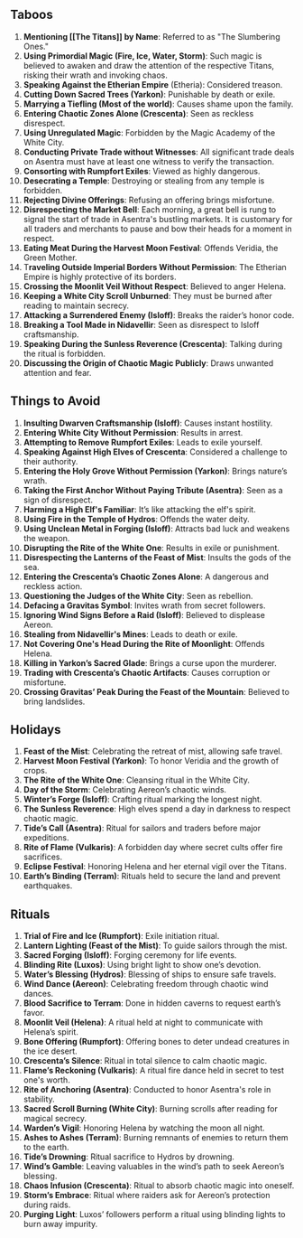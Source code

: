 
## Taboos

1. **Mentioning [[The Titans]] by Name**: Referred to as "The Slumbering Ones."
2. **Using Primordial Magic (Fire, Ice, Water, Storm)**: Such magic is believed to awaken and draw the attention of the respective Titans, risking their wrath and invoking chaos.
3. **Speaking Against the Etherian Empire** (Etheria): Considered treason.
4. **Cutting Down Sacred Trees (Yarkon)**: Punishable by death or exile.
5. **Marrying a Tiefling (Most of the world)**: Causes shame upon the family.
6. **Entering Chaotic Zones Alone (Crescenta)**: Seen as reckless disrespect.
7. **Using Unregulated Magic**: Forbidden by the Magic Academy of the White City.
8. **Conducting Private Trade without Witnesses**: All significant trade deals on Asentra must have at least one witness to verify the transaction.
9. **Consorting with Rumpfort Exiles**: Viewed as highly dangerous.
10. **Desecrating a Temple**: Destroying or stealing from any temple is forbidden.
11. **Rejecting Divine Offerings**: Refusing an offering brings misfortune.
12. **Disrespecting the Market Bell**: Each morning, a great bell is rung to signal the start of trade in Asentra's bustling markets. It is customary for all traders and merchants to pause and bow their heads for a moment in respect.
13. **Eating Meat During the Harvest Moon Festival**: Offends Veridia, the Green Mother.
14. T**raveling Outside Imperial Borders Without Permission**: The Etherian Empire is highly protective of its borders.
15. **Crossing the Moonlit Veil Without Respect**: Believed to anger Helena.
16. **Keeping a White City Scroll Unburned**: They must be burned after reading to maintain secrecy.
17. **Attacking a Surrendered Enemy (Isloff)**: Breaks the raider’s honor code.
18. **Breaking a Tool Made in Nidavellir**: Seen as disrespect to Isloff craftsmanship.
19. **Speaking During the Sunless Reverence (Crescenta)**: Talking during the ritual is forbidden.
20. **Discussing the Origin of Chaotic Magic Publicly**: Draws unwanted attention and fear.

## Things to Avoid

1. **Insulting Dwarven Craftsmanship (Isloff)**: Causes instant hostility.
2. **Entering White City Without Permission**: Results in arrest.
3. **Attempting to Remove Rumpfort Exiles**: Leads to exile yourself.
4. **Speaking Against High Elves of Crescenta**: Considered a challenge to their authority.
5. **Entering the Holy Grove Without Permission (Yarkon)**: Brings nature’s wrath.
6. **Taking the First Anchor Without Paying Tribute (Asentra)**: Seen as a sign of disrespect.
7. **Harming a High Elf's Familiar**: It’s like attacking the elf's spirit.
8. **Using Fire in the Temple of Hydros**: Offends the water deity.
9. **Using Unclean Metal in Forging (Isloff)**: Attracts bad luck and weakens the weapon.
10. **Disrupting the Rite of the White One**: Results in exile or punishment.
11. **Disrespecting the Lanterns of the Feast of Mist**: Insults the gods of the sea.
12. **Entering the Crescenta’s Chaotic Zones Alone**: A dangerous and reckless action.
13. **Questioning the Judges of the White City**: Seen as rebellion.
14. **Defacing a Gravitas Symbol**: Invites wrath from secret followers.
15. **Ignoring Wind Signs Before a Raid (Isloff)**: Believed to displease Aereon.
16. **Stealing from Nidavellir's Mines**: Leads to death or exile.
17. **Not Covering One's Head During the Rite of Moonlight**: Offends Helena.
18. **Killing in Yarkon’s Sacred Glade**: Brings a curse upon the murderer.
19. **Trading with Crescenta’s Chaotic Artifacts**: Causes corruption or misfortune.
20. **Crossing Gravitas’ Peak During the Feast of the Mountain**: Believed to bring landslides.

## Holidays

1. **Feast of the Mist**: Celebrating the retreat of mist, allowing safe travel.
2. **Harvest Moon Festival (Yarkon)**: To honor Veridia and the growth of crops.
3. **The Rite of the White One**: Cleansing ritual in the White City.
4. **Day of the Storm**: Celebrating Aereon’s chaotic winds.
5. **Winter’s Forge (Isloff)**: Crafting ritual marking the longest night.
6. **The Sunless Reverence**: High elves spend a day in darkness to respect chaotic magic.
7. **Tide’s Call (Asentra)**: Ritual for sailors and traders before major expeditions.
8. **Rite of Flame (Vulkaris)**: A forbidden day where secret cults offer fire sacrifices.
9. **Eclipse Festival**: Honoring Helena and her eternal vigil over the Titans.
10. **Earth’s Binding (Terram)**: Rituals held to secure the land and prevent earthquakes.

## Rituals

1. **Trial of Fire and Ice (Rumpfort)**: Exile initiation ritual.
2. **Lantern Lighting (Feast of the Mist)**: To guide sailors through the mist.
3. **Sacred Forging (Isloff)**: Forging ceremony for life events.
4. **Blinding Rite (Luxos)**: Using bright light to show one’s devotion.
5. **Water’s Blessing (Hydros)**: Blessing of ships to ensure safe travels.
6. **Wind Dance (Aereon)**: Celebrating freedom through chaotic wind dances.
7. **Blood Sacrifice to Terram**: Done in hidden caverns to request earth’s favor.
8. **Moonlit Veil (Helena)**: A ritual held at night to communicate with Helena’s spirit.
9. **Bone Offering (Rumpfort)**: Offering bones to deter undead creatures in the ice desert.
10. **Crescenta’s Silence**: Ritual in total silence to calm chaotic magic.
11. **Flame’s Reckoning (Vulkaris)**: A ritual fire dance held in secret to test one's worth.
12. **Rite of Anchoring (Asentra)**: Conducted to honor Asentra's role in stability.
13. **Sacred Scroll Burning (White City)**: Burning scrolls after reading for magical secrecy.
14. **Warden’s Vigil**: Honoring Helena by watching the moon all night.
15. **Ashes to Ashes (Terram)**: Burning remnants of enemies to return them to the earth.
16. **Tide’s Drowning**: Ritual sacrifice to Hydros by drowning.
17. **Wind’s Gamble**: Leaving valuables in the wind’s path to seek Aereon’s blessing.
18. **Chaos Infusion (Crescenta)**: Ritual to absorb chaotic magic into oneself.
19. **Storm’s Embrace**: Ritual where raiders ask for Aereon’s protection during raids.
20. **Purging Light**: Luxos’ followers perform a ritual using blinding lights to burn away impurity.
